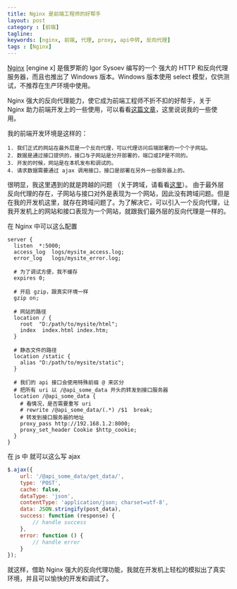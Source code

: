 ```yaml
---
title: Nginx 是前端工程师的好帮手
layout: post
category : [前端]
tagline: 
keywords: [nginx, 前端, 代理, proxy, api中转, 反向代理]
tags : [Nginx]
---
```


[Nginx](http://nginx.org/en/ "") [engine x] 是俄罗斯的 Igor Sysoev 编写的一个 强大的 HTTP 和反向代理服务器，而且也推出了 Windows 版本。Windows 版本使用 select 模型，仅供测试，不推荐在生产环境中使用。

Nginx 强大的反向代理能力，使它成为前端工程师不折不扣的好帮手，关于 Nginx 助力前端开发上的一些使用，可以看看[这篇文章](http://www.benben.cc/blog/?p=393 "")，这里说说我的一些使用。

我的前端开发环境是这样的：

    1. 我们正式的网站在最外层是一个反向代理，可以代理访问后端部署的一个个子网站。
    2. 数据是通过接口提供的，接口与子网站是分开部署的，端口或IP是不同的。
    3. 开发的时候，网站是在本机发布和调试的。
    4. 请求数据需要通过 ajax 调用接口，接口是部署在另外一台服务器上的。

很明显，我这里遇到的就是跨越的问题 （关于跨域，请看看[这里](http://segmentfault.com/a/1190000000718840 "")）。 由于最外层反向代理的存在，子网站与接口对外是表现为一个网站，因此没有跨域问题。但是在我的开发机这里，就存在跨域问题了。为了解决它，可以引入一个反向代理，让我开发机上的网站和接口表现为一个网站，就跟我们最外层的反向代理是一样的。

在 Nginx 中可以这么配置

```nginx
server {
  listen  *:5000;
  access_log  logs/mysite_access.log;
  error_log   logs/mysite_error.log;

  # 为了调试方便，我不缓存
  expires 0;
  
  # 开启 gzip，跟真实环境一样
  gzip on;
  
  # 网站的路径 
  location / {
    root  "D:/path/to/mysite/html";
    index  index.html index.htm;
  }
  
  # 静态文件的路径 
  location /static {
    alias "D:/path/to/mysite/static"; 
  } 
  
  # 我们的 api 接口会使用特殊前缀 @ 来区分
  # 把所有 uri 以 /@api_some_data 开头的转发到接口服务器
  location /@api_some_data {
    # 看情况，是否需要重写 uri
    # rewrite /@api_some_data/(.*) /$1  break;
    # 转发到接口服务器的地址
    proxy_pass http://192.168.1.2:8000;
    proxy_set_header Cookie $http_cookie;
  }
}
```

在 js 中 就可以这么写 ajax

```js
$.ajax({
    url: '/@api_some_data/get_data/',
    type: 'POST',
    cache: false,
    dataType: 'json',
    contentType: 'application/json; charset=utf-8',
    data: JSON.stringify(post_data),
    success: function (response) {
        // handle success
    },
    error: function () {
        // handle error
    }
});
```

就这样，借助 Nginx 强大的反向代理功能，我就在开发机上轻松的模拟出了真实环境，并且可以愉快的开发和调试了。


